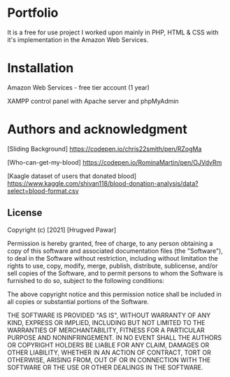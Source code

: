 # Portfolio
It is a free for use project I worked upon mainly in PHP, HTML & CSS with it's implementation in the Amazon Web Services. 

# Installation
Amazon Web Services - free tier account (1 year)

XAMPP control panel with Apache server and phpMyAdmin

# Authors and acknowledgment
[Sliding Background] https://codepen.io/chris22smith/pen/RZogMa

[Who-can-get-my-blood] https://codepen.io/RominaMartin/pen/OJVdvRm

[Kaagle dataset of users that donated blood] https://www.kaggle.com/shivan118/blood-donation-analysis/data?select=blood-format.csv

## License
Copyright (c) [2021] [Hrugved Pawar]

Permission is hereby granted, free of charge, to any person obtaining a copy
of this software and associated documentation files (the "Software"), to deal
in the Software without restriction, including without limitation the rights
to use, copy, modify, merge, publish, distribute, sublicense, and/or sell
copies of the Software, and to permit persons to whom the Software is
furnished to do so, subject to the following conditions:

The above copyright notice and this permission notice shall be included in all
copies or substantial portions of the Software.

THE SOFTWARE IS PROVIDED "AS IS", WITHOUT WARRANTY OF ANY KIND, EXPRESS OR
IMPLIED, INCLUDING BUT NOT LIMITED TO THE WARRANTIES OF MERCHANTABILITY,
FITNESS FOR A PARTICULAR PURPOSE AND NONINFRINGEMENT. IN NO EVENT SHALL THE
AUTHORS OR COPYRIGHT HOLDERS BE LIABLE FOR ANY CLAIM, DAMAGES OR OTHER
LIABILITY, WHETHER IN AN ACTION OF CONTRACT, TORT OR OTHERWISE, ARISING FROM,
OUT OF OR IN CONNECTION WITH THE SOFTWARE OR THE USE OR OTHER DEALINGS IN THE
SOFTWARE.
